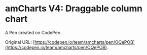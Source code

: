 # amCharts V4:  Draggable column chart

A Pen created on CodePen.

Original URL: [https://codepen.io/team/amcharts/pen/OQePOB](https://codepen.io/team/amcharts/pen/OQePOB).

